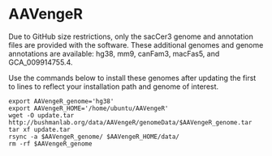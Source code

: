 # AAVengeR

Due to GitHub size restrictions, only the sacCer3 genome and annotation files are provided 
with the software. These additional genomes and genome annotations are available: hg38, mm9, canFam3, macFas5, and GCA_009914755.4.

Use the commands below to install these genomes after updating the first to lines to reflect 
your installation path and genome of interest.  

```
export AAVengeR_genome='hg38'
export AAVengeR_HOME='/home/ubuntu/AAVengeR'
wget -O update.tar http://bushmanlab.org/data/AAVengeR/genomeData/$AAVengeR_genome.tar
tar xf update.tar
rsync -a $AAVengeR_genome/ $AAVengeR_HOME/data/
rm -rf $AAVengeR_genome
```
